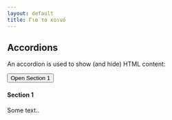 ```yaml
---
layout: default
title: Για το κοινό
---
```



<div class="w3-container">

<h2>Accordions</h2>
<p>An accordion is used to show (and hide) HTML content:</p>
  
<button onclick="myFunction('Demo1')" class="w3-btn w3-block w3-black w3-left-align">Open Section 1</button>
<div id="Demo1" class="w3-container w3-hide">
  <h4>Section 1</h4>
  <p>Some text..</p>
</div>

</div>
<script>
function myFunction(id) {
    var x = document.getElementById(id);
    if (x.className.indexOf("w3-show") == -1) {
        x.className += " w3-show";
    } else { 
        x.className = x.className.replace(" w3-show", "");
    }
}
</script>
